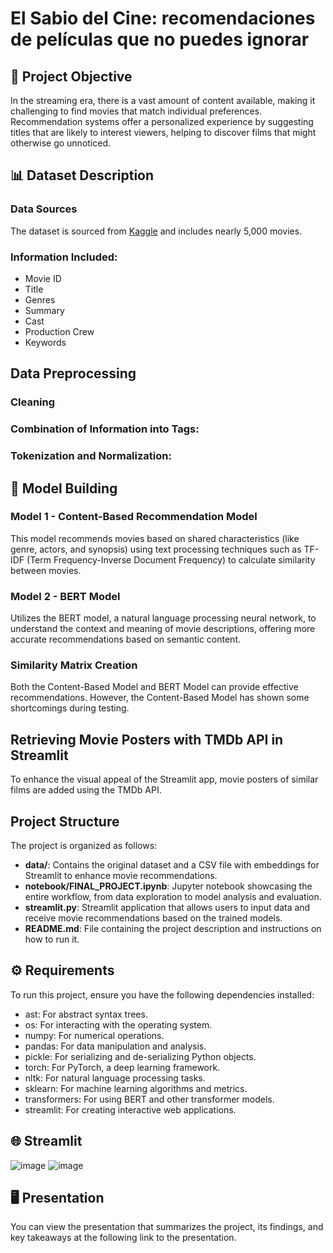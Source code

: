 # El Sabio del Cine: recomendaciones de películas que no puedes ignorar

## 📝 Project Objective
In the streaming era, there is a vast amount of content available, making it challenging to find movies that match individual preferences. Recommendation systems offer a personalized experience by suggesting titles that are likely to interest viewers, helping to discover films that might otherwise go unnoticed.

## 📊 Dataset Description
### Data Sources
The dataset is sourced from [Kaggle](https://www.kaggle.com/) and includes nearly 5,000 movies. 

### Information Included:
- Movie ID
- Title
- Genres
- Summary
- Cast
- Production Crew
- Keywords

## Data Preprocessing

### Cleaning

### Combination of Information into Tags:

### Tokenization and Normalization:

## 🤖 Model Building 

### Model 1 - Content-Based Recommendation Model
This model recommends movies based on shared characteristics (like genre, actors, and synopsis) using text processing techniques such as TF-IDF (Term Frequency-Inverse Document Frequency) to calculate similarity between movies.

### Model 2 - BERT Model
Utilizes the BERT model, a natural language processing neural network, to understand the context and meaning of movie descriptions, offering more accurate recommendations based on semantic content.

### Similarity Matrix Creation
Both the Content-Based Model and BERT Model can provide effective recommendations. However, the Content-Based Model has shown some shortcomings during testing.

## Retrieving Movie Posters with TMDb API in Streamlit
To enhance the visual appeal of the Streamlit app, movie posters of similar films are added using the TMDb API. 

## Project Structure
The project is organized as follows:

- **data/**: Contains the original dataset and a CSV file with embeddings for Streamlit to enhance movie recommendations.
- **notebook/FINAL_PROJECT.ipynb**: Jupyter notebook showcasing the entire workflow, from data exploration to model analysis and evaluation.
- **streamlit.py**: Streamlit application that allows users to input data and receive movie recommendations based on the trained models.
- **README.md**: File containing the project description and instructions on how to run it.

## ⚙️ Requirements
To run this project, ensure you have the following dependencies installed:

- ast: For abstract syntax trees.
- os: For interacting with the operating system.
- numpy: For numerical operations.
- pandas: For data manipulation and analysis.
- pickle: For serializing and de-serializing Python objects.
- torch: For PyTorch, a deep learning framework.
- nltk: For natural language processing tasks.
- sklearn: For machine learning algorithms and metrics.
- transformers: For using BERT and other transformer models.
- streamlit: For creating interactive web applications.

## 🌐 Streamlit

![image](https://github.com/user-attachments/assets/23c480be-bf78-407a-982e-fc89d8fa9535)
![image](https://github.com/user-attachments/assets/62d9a850-29ef-4f6f-8b10-0906c1f48f4c)


## 🖥️ Presentation
You can view the presentation that summarizes the project, its findings, and key takeaways at the following link to the presentation.


